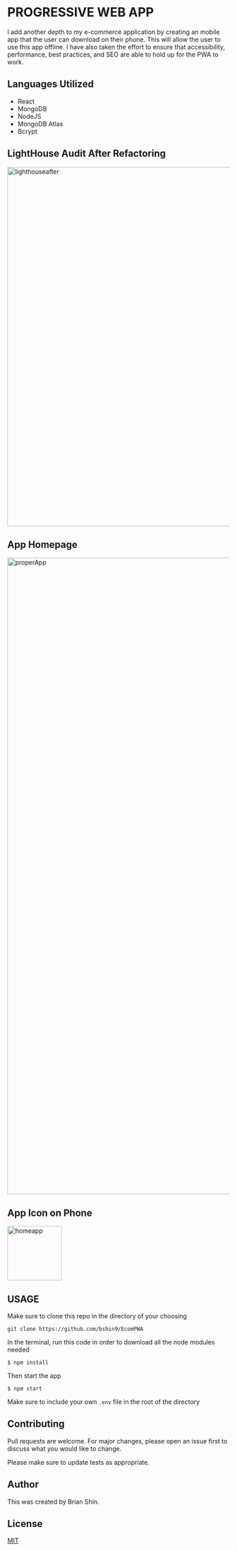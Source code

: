 # PROGRESSIVE WEB APP

I add another depth to my e-commerce application by creating an mobile app that the user can download on their phone. This will allow the user to use this app offline. I have also taken the effort to ensure that accessibility, performance, best practices, and SEO are able to hold up for the PWA to work. 

## Languages Utilized

* React
* MongoDB
* NodeJS
* MongoDB Atlas
* Bcrypt

## LightHouse Audit After Refactoring

<img width="813" alt="lighthouseafter" src="https://user-images.githubusercontent.com/52217063/69978263-272f1d00-14fa-11ea-8ec2-b970f8c68475.png">

## App Homepage

<img width="1440" alt="properApp" src="https://user-images.githubusercontent.com/52217063/69979122-affa8880-14fb-11ea-92f4-e0347d5700e4.png">

## App Icon on Phone

<img width="123" alt="homeapp" src="https://user-images.githubusercontent.com/52217063/69980096-8b9fab80-14fd-11ea-8be7-d64e411dcfa0.png">

## USAGE

Make sure to clone this repo in the directory of your choosing

`git clone https://github.com/bshin9/EcomPWA`

In the terminal, run this code in order to download all the node modules needed

`$ npm install`

Then start the app

`$ npm start`

Make sure to include your own `.env` file in the root of the directory

## Contributing

Pull requests are welcome. For major changes, please open an issue first to discuss what you would like to change.

Please make sure to update tests as appropriate.

## Author
This was created by Brian Shin.

## License
[MIT](https://github.com/bshin9/EcomPWA/blob/master/LICENSE)
